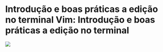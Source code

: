 # Introdução e boas práticas a edição no terminal Vim: Introdução e boas práticas a edição no terminal
![](https://www.alura.com.br/assets/api/share/curso-vim.png)
